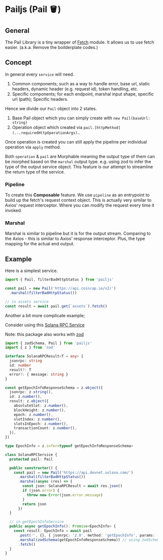 # Pailjs (Pail 🪣)

## General 

The Pail Library is a tiny wrapper of [Fetch](https://nodejs.org/dist/latest-v18.x/docs/api/globals.html) module. It allows us to use fetch easier. (a.k.a. Remove the boilderplate codes.)

## Concept

In general every `service` will need.

1. Common components; such as a way to handle error, base url, static headers, dynamic header (e.g. request id), token handling, etc.
2. Specific components; for each endpoint, marshal input shape, specific url (path); Specific headers.

Hence we divide our `Pail` object into 2 states.

1. Base Pail object which you can simply create with `new Pail(baseUrl: string)`
1. Operation object which created via `pail.[httpMethod](...requiredHttpOperationArgs)`..

Once operation is created you can still apply the pipeline per individual operation via `apply` method.

Both `operation` & `pail` are Morphable meaning the output type of them can be morphed based on the `marshal` output type. e.g. using zod to infer the type of the output service object. This feature is our attempt to streamline the return type of the service.

### Pipeline

To create this **Composable** feature. We use `pipeline` as an entrypoint to build up the fetch's request context object. This is actually very similar to Axios' request interceptor. Where you can modify the request every time it invoked.

### Marshal

Marshal is similar to pipeline but it is for the output stream. Comparing to the Axios - this is similar to Axios' response interceptor. Plus, the type mapping for the actual end output.

## Example

Here is a simplest service.

```ts
import { Pail, filterBadHttpStatus } from 'pailjs'

const pail = new Pail('https://api.coincap.io/v2/')
  .marshal(filterBadHttpStatus())

// in assets service
const result = await pail.get(`assets`).fetch()
```

Another a bit more complicate example;

Consider using this [Solana RPC Service](https://solana.com/docs/rpc)

Note: this package also works with [zod](https://zod.dev/)

```ts
import { zodSchema, Pail } from 'pailjs'
import { z } from 'zod'

interface SolanaRPCResult<T = any> {
  jsonrpc: string
  id: number
  result?: T
  error?: { message: string }
}

const getEpochInfoResponseSchema = z.object({
  jsonrpc: z.string(),
  id: z.number(),
  result: z.object({
    absoluteSlot: z.number(),
    blockHeight: z.number(),
    epoch: z.number(),
    slotIndex: z.number(),
    slotsInEpoch: z.number(),
    transactionCount: z.number(),
  }),
})

type EpochInfo = z.infer<typeof getEpochInfoResponseSchema>

class SolanaRPCService {
  protected pail: Pail

  public constructor() {
    const pail = new Pail('https://api.devnet.solana.com/')
      .marshal(filterBadHttpStatus())
      .marshal(async (res) => {
        const json: SolanaRPCResult = await res.json()
        if (json.error) {
          throw new Error(json.error.message)
        }
        return json
      })
  }

  // in getEpochInfoService
  public async getEpochInfo(): Promise<EpochInfo> {
    const result: EpochInfo = await pail
      .post('', {}, { jsonrpc: '2.0', method: 'getEpochInfo', params: [], id: 1 })
      .marshal(zodSchema(getEpochInfoResponseSchema)) // using zodSchema to morph the output type
      .fetch()
  }
}
```

